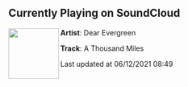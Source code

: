 ## Currently Playing on SoundCloud

[<img align="left" width="100" src="https://i1.sndcdn.com/artworks-rHvteh3GNjPm699k-SPIhbg-t500x500.jpg">](https://soundcloud.com/dearevergreen/a-thousand-miles)

**Artist**: Dear Evergreen 

**Track**: A Thousand Miles

Last updated at 06/12/2021 08:49
